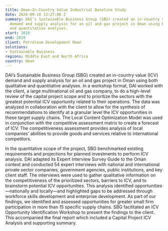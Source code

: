 ```yaml
---
title: Oman—In-Country Value Industrial Baseline Study
date: 2020-09-18 13:27:00 Z
summary: DAI’s Sustainable Business Group (SBG) created an in-country value (ICV)
  demand and supply analysis for an oil and gas project in Oman using both qualitative
  and quantitative analyses.
start: 2018
end: 2019
client: Petroleum Development Oman
solutions:
- Sustainable Business
regions: Middle East and North Africa
country: Oman
---
```


DAI’s Sustainable Business Group (SBG) created an in-country value (ICV) demand and supply analysis for an oil and gas project in Oman using both qualitative and quantitative analyses. In a workshop format, DAI worked with the client, a large multinational oil and gas company, to do a high-level review of the capital project scope and to prioritize the sectors with the greatest potential ICV opportunity related to their operations. The data was analyzed in collaboration with the client to allow for the synthesis of recommendations to identify at a granular level the ICV opportunities in these target supply chains. The Local Content Optimization Model was used in conjunction with the competitive assessment matrix to create a forecast of ICV. The competitiveness assessment provides analysis of local companies' abilities to provide goods and services relative to international competitors.  

In the quantitative scope of the project, SBG benchmarked existing requirements and projections for planned investments to perform ICV analysis. DAI adapted its Expert Interview Survey Guide to the Oman context and conducted 54 expert interviews with national and international private sector companies, government agencies, public institutions, and key client staff. The interviews were used to gather qualitative information on the competitiveness of the prioritized sectors, barriers to ICV, and to brainstorm potential ICV opportunities. This analysis identified opportunities—nationally and locally—and highlighted gaps to be addressed through workforce skills development and enterprise development. As part of our findings, we identified and assessed opportunities for greater small firm participation in more than 15 specific supply chains. SBG facilitated an ICV Opportunity Identification Workshop to present the findings to the client. This accompanied the final report which included a Capital Project ICV Analysis and supporting summary.  